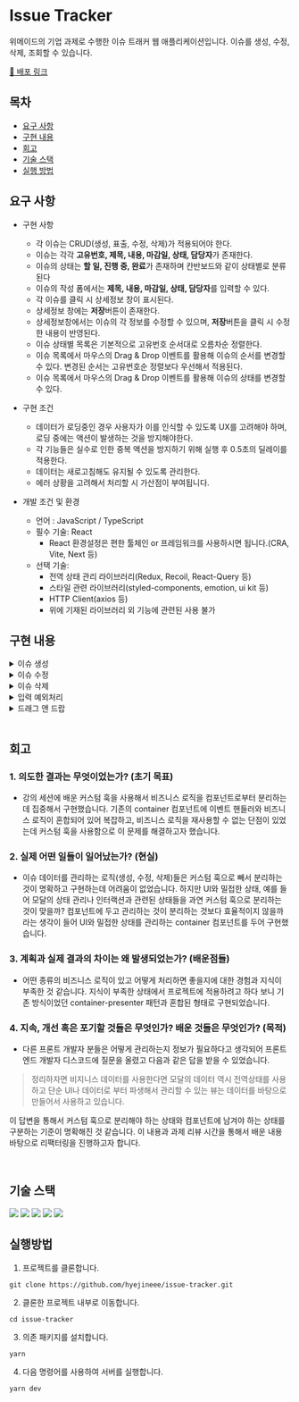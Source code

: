 # Issue Tracker
위메이드의 기업 과제로 수행한 이슈 트래커 웹 애플리케이션입니다.
이슈를 생성, 수정, 삭제, 조회할 수 있습니다.

[🔗 배포 링크](https://issue-tracker-five.vercel.app/)
## 목차
- [요구 사항](#1)
- [구현 내용](#2)
- [회고](#3)
- [기술 스택](#4)
- [실행 방법](#5)

## 요구 사항
* 구현 사항 
    - 각 이슈는 CRUD(생성, 표출, 수정, 삭제)가 적용되어야 한다.
    - 이슈는 각각 **고유번호, 제목, 내용, 마감일, 상태, 담당자**가 존재한다.
    - 이슈의 상태는 **할 일, 진행 중, 완료**가 존재하며 칸반보드와 같이 상태별로 분류된다
    - 이슈의 작성 폼에서는 **제목, 내용, 마감일, 상태, 담당자**를 입력할 수 있다.
    - 각 이슈를 클릭 시 상세정보 창이 표시된다.
    - 상세정보 창에는 **저장**버튼이 존재한다.
    - 상세정보창에서는 이슈의 각 정보를 수정할 수 있으며, **저장**버튼을 클릭 시 수정한 내용이 반영된다.
    - 이슈 상태별 목록은 기본적으로 고유번호 순서대로 오름차순 정렬한다.
    - 이슈 목록에서 마우스의 Drag & Drop 이벤트를 활용해 이슈의 순서를 변경할 수 있다. 변경된 순서는 고유번호순 정렬보다 우선해서 적용된다.
    - 이슈 목록에서 마우스의 Drag & Drop 이벤트를 활용해 이슈의 상태를 변경할 수 있다.

* 구현 조건 
    - 데이터가 로딩중인 경우 사용자가 이를 인식할 수 있도록 UX를 고려해야 하며, 로딩 중에는 액션이 발생하는 것을 방지해야한다.
    - 각 기능들은 실수로 인한 중복 액션을 방지하기 위해 실행 후 0.5초의 딜레이를 적용한다.
    - 데이터는 새로고침해도 유지될 수 있도록 관리한다.
    - 에러 상황을 고려해서 처리할 시 가산점이 부여됩니다.
* 개발 조건 및 환경 

    - 언어 : JavaScript / TypeScript
    - 필수 기술: React
        - React 환경설정은 편한 툴체인 or 프레임워크를 사용하시면 됩니다.(CRA, Vite, Next 등)
    - 선택 기술:
        - 전역 상태 관리 라이브러리(Redux, Recoil, React-Query 등)
        - 스타일 관련 라이브러리(styled-components, emotion, ui kit 등)
        - HTTP Client(axios 등)
        - 위에 기재된 라이브러리 외 기능에 관련된 사용 불가



## 구현 내용  <a id="2"></a>

<details>
  <summary>이슈 생성</summary>
    <div markdown="1">
       <img src= "https://user-images.githubusercontent.com/104765779/211010695-f67fa9f4-2421-4662-aa48-54dab8bd7411.gif"/>
    </div>
</details>

<details>
  <summary>이슈 수정</summary>
    <div markdown="1">
       <img src= "https://user-images.githubusercontent.com/104765779/211010773-ef7ad14c-88ab-4614-9207-5d532469b4bf.gif"/>
    </div>
</details>

<details>
  <summary>이슈 삭제</summary>
    <div markdown="1">
      <img src= "https://user-images.githubusercontent.com/104765779/211010550-9b0f520d-ea55-4c6c-a95a-b74d764e2d71.gif"/>
    </div>
</details>


<details>
  <summary>입력 예외처리</summary>
    <div markdown="1">
       <img src= "https://user-images.githubusercontent.com/104765779/211010927-905d4bfc-5f48-42d6-88d5-b171ae17f3fa.gif"/>
    </div>
</details>

<details>
  <summary>드래그 앤 드랍</summary>
    <div markdown="1">
       <img src= "https://user-images.githubusercontent.com/104765779/211010842-75667d68-16fe-4c9f-ad31-fea22962b0ca.gif"/>
    </div>
</details>

<br/>

## 회고 <a id="3"></a>
### 1. 의도한 결과는 무엇이었는가? (초기 목표)
- 강의 세션에 배운 커스텀 훅을 사용해서 비즈니스 로직을 컴포넌트로부터 분리하는데 집중해서 구현했습니다. 기존의 container 컴포넌트에 이벤트 핸들러와 비즈니스 로직이 혼합되어 있어 복잡하고, 비즈니스 로직을 재사용할 수 없는 단점이 있었는데 커스텀 훅을 사용함으로 이 문제를 해결하고자 했습니다.

### 2. 실제 어떤 일들이 일어났는가? (현실)
- 이슈 데이터를 관리하는 로직(생성, 수정, 삭제)들은 커스텀 훅으로 빼서 분리하는 것이 명확하고 구현하는데 어려움이 없었습니다. 하지만 UI와 밀접한 상태, 예를 들어 모달의 상태 관리나 인터랙션과 관련된 상태들을 과연 커스텀 훅으로 분리하는 것이 맞을까? 컴포넌트에 두고 관리하는 것이 분리하는 것보다 효율적이지 않을까라는 생각이 들어 UI와 밀접한 상태를 관리하는 container 컴포넌트를 두어 구현했습니다.

### 3. 계획과 실제 결과의 차이는 왜 발생되었는가? (배운점들)
-  어떤 종류의 비즈니스 로직이 있고 어떻게 처리하면 좋을지에 대한 경험과 지식이 부족한 것 같습니다. 지식이 부족한 상태에서 프로젝트에 적용하려고 하다 보니 기존 방식이었던 container-presenter 패턴과 혼합된 형태로 구현되었습니다.
### 4. 지속, 개선 혹은 포기할 것들은 무엇인가? 배운 것들은 무엇인가? (목적)
- 다른 프론트 개발자 분들은 어떻게 관리하는지 정보가 필요하다고 생각되어 프론트엔드 개발자 디스코드에 질문을 올렸고 다음과 같은 답을 받을 수 있었습니다.

> 정리하자면 비지니스 데이터를 사용한다면 모달의 데이터 역시 전역상태를 사용하고 단순 UI나 데이터로 부터 파생해서 관리할 수 있는 뷰는 데이터를 바탕으로 만들어서 사용하고 있습니다.

이 답변을 통해서 커스텀 훅으로 분리해야 하는 상태와 컴포넌트에 남겨야 하는 상태를 구분하는 기준이 명확해진 것 같습니다. 이 내용과 과제 리뷰 시간을 통해서 배운 내용 바탕으로 리팩터링을 진행하고자 합니다.

<br/>

## 기술 스택 <a id="4"></a>


<img src="https://img.shields.io/badge/React-61DAFB?style=for-the-badge&logo=React&logoColor=white" > <img src="https://img.shields.io/badge/JavaScript-F7DF1E?style=for-the-badge&logo=JavaScript&logoColor=white" > <img src="https://img.shields.io/badge/styledcomponents-DB7093?style=for-the-badge&logo=styledcomponents&logoColor=white" > <img src="https://img.shields.io/badge/Recoil-CA4245?style=for-the-badge&logo=Recoil&logoColor=white" > <img src="https://img.shields.io/badge/Andt-61DAFB?style=for-the-badge&logo=Andt&logoColor=white" >

## 실행방법 <a id="5"></a>
1. 프로젝트를 클론합니다.
```
git clone https://github.com/hyejineee/issue-tracker.git
```
2. 클론한 프로젝트 내부로 이동합니다. 
```
cd issue-tracker
```
3. 의존 패키지를 설치합니다. 
```
yarn
```
4. 다음 명령어를 사용하여 서버를 실행합니다.
```
yarn dev 
```


